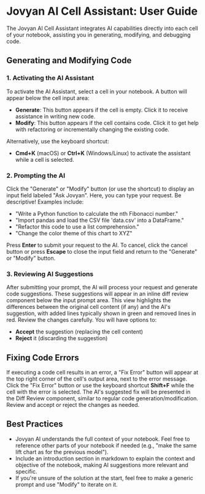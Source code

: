 # Jovyan AI Cell Assistant: User Guide

The Jovyan AI Cell Assistant integrates AI capabilities directly into each cell of your notebook, assisting you in generating, modifying, and debugging code.

## Generating and Modifying Code

### 1. Activating the AI Assistant
To activate the AI Assistant, select a cell in your notebook. A button will appear below the cell input area:
- **Generate**: This button appears if the cell is empty. Click it to receive assistance in writing new code.
- **Modify**: This button appears if the cell contains code. Click it to get help with refactoring or incrementally changing the existing code.

Alternatively, use the keyboard shortcut:
- **Cmd+K** (macOS) or **Ctrl+K** (Windows/Linux) to activate the assistant while a cell is selected.

### 2. Prompting the AI
Click the "Generate" or "Modify" button (or use the shortcut) to display an input field labeled "Ask Jovyan". Here, you can type your request. Be descriptive! Examples include:
- "Write a Python function to calculate the nth Fibonacci number."
- "Import pandas and load the CSV file 'data.csv' into a DataFrame."
- "Refactor this code to use a list comprehension."
- "Change the color theme of this chart to XYZ"

Press **Enter** to submit your request to the AI. To cancel, click the cancel button or press **Escape** to close the input field and return to the "Generate" or "Modify" button.

### 3. Reviewing AI Suggestions
After submitting your prompt, the AI will process your request and generate code suggestions. These suggestions will appear in an inline diff review component below the input prompt area. This view highlights the differences between the original cell content (if any) and the AI's suggestion, with added lines typically shown in green and removed lines in red. Review the changes carefully. You will have options to:
- **Accept** the suggestion (replacing the cell content)
- **Reject** it (discarding the suggestion)

## Fixing Code Errors
If executing a code cell results in an error, a "Fix Error" button will appear at the top right corner of the cell's output area, next to the error message. Click the "Fix Error" button or use the keyboard shortcut **Shift+F** while the cell with the error is selected. The AI's suggested fix will be presented in the Diff Review component, similar to regular code generation/modification. Review and accept or reject the changes as needed.

## Best Practices
- Jovyan AI understands the full context of your notebook. Feel free to reference other parts of your notebook if needed (e.g., "make the same lift chart as for the previous model").
- Include an introduction section in markdown to explain the context and objective of the notebook, making AI suggestions more relevant and specific.
- If you're unsure of the solution at the start, feel free to make a generic prompt and use "Modify" to iterate on it.